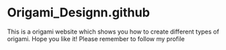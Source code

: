 # Origami_Designn.github

This is a origami website which shows you how to create different types of origami.
Hope you like it!
Please remember to follow my profile
